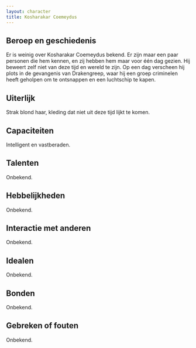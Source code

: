 ```yaml
---
layout: character
title: Kosharakar Coemeydus
---
```


## Beroep en geschiedenis
Er is weinig over Kosharakar Coemeydus bekend. Er zijn maar een paar personen die hem kennen, en zij hebben hem maar voor één dag gezien. Hij beweert zelf niet van deze tijd en wereld te zijn. Op een dag verscheen hij plots in de gevangenis van Drakengreep, waar hij een groep criminelen heeft geholpen om te ontsnappen en een luchtschip te kapen.

## Uiterlijk
Strak blond haar, kleding dat niet uit deze tijd lijkt te komen.

## Capaciteiten
Intelligent en vastberaden.

## Talenten
Onbekend.

## Hebbelijkheden
Onbekend.

## Interactie met anderen
Onbekend.

## Idealen
Onbekend.

## Bonden
Onbekend.

## Gebreken of fouten
Onbekend.